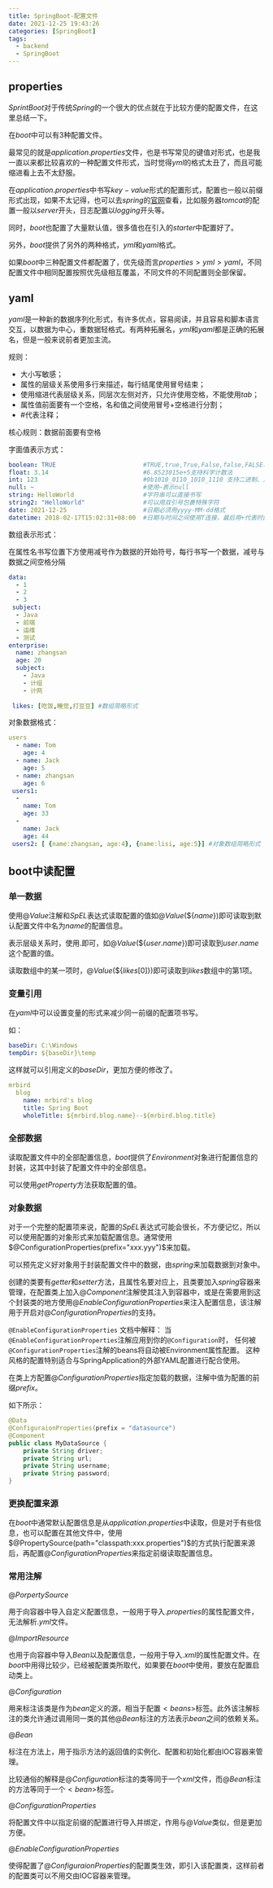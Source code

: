 ```yaml
---
title: SpringBoot-配置文件
date: 2021-12-25 19:43:26
categories: [SpringBoot]
tags:
  - backend
  - SpringBoot
---
```


## properties

$SprintBoot$对于传统$Spring$的一个很大的优点就在于比较方便的配置文件，在这里总结一下。

在$boot$中可以有$3$种配置文件。

最常见的就是$application.properties$文件，也是书写常见的键值对形式，也是我一直以来都比较喜欢的一种配置文件形式，当时觉得$yml$的格式太丑了，而且可能缩进看上去不太舒服。

在$application.properties$中书写$key-value$形式的配置形式，配置也一般以前缀形式出现，如果不太记得，也可以去$spring$的[官网](https://docs.spring.io/spring-boot/docs/current/reference/html/application-properties.html#application-properties)查看，比如服务器$tomcat$的配置一般以$server$开头，日志配置以$logging$开头等。

同时，$boot$也配置了大量默认值，很多值也在引入的$starter$中配置好了。

另外，$boot$提供了另外的两种格式，$yml$和$yaml$格式。

如果$boot$中三种配置文件都配置了，优先级而言$properties \gt yml \gt yaml$，不同配置文件中相同配置按照优先级相互覆盖，不同文件的不同配置则全部保留。

## yaml

$yaml$是一种新的数据序列化形式，有许多优点，容易阅读，并且容易和脚本语言交互，以数据为中心，重数据轻格式。有两种拓展名，$yml$和$yaml$都是正确的拓展名，但是一般来说前者更加主流。

规则：

- 大小写敏感；
- 属性的层级关系使用多行来描述，每行结尾使用冒号结束；
- 使用缩进代表层级关系，同层次左侧对齐，只允许使用空格，不能使用$tab$；
- 属性值前面要有一个空格，名和值之间使用冒号+空格进行分割；
- #代表注释；

核心规则：数据前面要有空格

字面值表示方式：

```yaml
boolean: TRUE                        #TRUE,true,True,False,false,FALSE均可
float: 3.14                          #6.8523015e+5支持科学计数法
int: 123                             #0b1010_0110_1010_1110 支持二进制、八进制、十六进制
null: ~                              #使用~表示null
string: HelloWorld                   #字符串可以直接书写
string2: "HelloWorld"                #可以用双引号包裹特殊字符
date: 2021-12-25                     #日期必须用yyyy-MM-dd格式
datetime: 2018-02-17T15:02:31+08:00  #日期与时间之间使用T连接，最后用+代表时区
```

数组表示形式：

在属性名书写位置下方使用减号作为数据的开始符号，每行书写一个数据，减号与数据之间空格分隔

```yaml
data:
  - 1
  - 2
  - 3
 subject:
  - Java
  - 前端
  - 运维
  - 测试
enterprise:
  name: zhangsan
  age: 20
  subject:
  	- Java
  	- 计组
  	- 计网
 
 likes: [吃饭,睡觉,打豆豆] #数组简略形式
```

对象数据格式：

```yaml
users
  - name: Tom
  	age: 4
  - name: Jack
  	age: 5
  - name: zhangsan
  	age: 6
 users1:
  -
  	name: Tom
  	age: 33
  -
  	name: Jack
  	age: 44
 users2: [ {name:zhangsan, age:4}, {name:lisi, age:5}] #对象数组简略形式
```

## boot中读配置

### 单一数据

使用$@Value$注解和$SpEL$表达式读取配置的值如$@Value(\$\{name\})$即可读取到默认配置文件中名为$name$的配置信息。

表示层级关系时，使用$.$即可，如$@Value(\$\{user.name\})$即可读取到$user.name$这个配置的值。

读取数组中的某一项时，$@Value(\$\{likes[0]\})$即可读取到$likes$数组中的第$1$项。

### 变量引用

在$yaml$中可以设置变量的形式来减少同一前缀的配置项书写。

如：

```yaml
baseDir: C:\Windows
tempDir: ${baseDir}\temp
```

这样就可以引用定义的$baseDir$，更加方便的修改了。

```yaml
mrbird
  blog
    name: mrbird's blog
	title: Spring Boot
	wholeTitle: ${mrbird.blog.name}--${mrbird.blog.title}
```



### 全部数据

读取配置文件中的全部配置信息，$boot$提供了$Environment$对象进行配置信息的封装，这其中封装了配置文件中的全部信息。

可以使用$getProperty$方法获取配置的值。

### 对象数据

对于一个完整的配置项来说，配置的$SpEL$表达式可能会很长，不方便记忆，所以可以使用配置的对象形式来加载配置信息。通常使用$@ConfigurationProperties(prefix="xxx.yyy")$来加载。

可以预先定义好对象用于封装配置文件中的数据，由$spring$来加载数据到对象中。

创建的类要有$getter$和$setter$方法，且属性名要对应上，且类要加入$spring$容器来管理，在配置类上加入$@Component$注解使其注入到容器中，或是在需要用到这个封装类的地方使用$@EnableConfigurationProperties$来注入配置信息，该注解用于开启对$@ConfigurationProperties$的支持。

`@EnableConfigurationProperties` 文档中解释：
 当`@EnableConfigurationProperties`注解应用到你的`@Configuration`时， 任何被`@ConfigurationProperties`注解的beans将自动被Environment属性配置。 这种风格的配置特别适合与SpringApplication的外部YAML配置进行配合使用。

在类上方配置$@ConfigurationProperties$指定加载的数据，注解中值为配置的前缀$prefix$。

如下所示：

```java
@Data
@ConfiguraionProperties(prefix = "datasource")
@Component
public class MyDataSource {
	private String driver;
	private String url;
	private String username;
	private String password;
}
```

### 更换配置来源

在$boot$中通常默认配置信息是从$application.properties$中读取，但是对于有些信息，也可以配置在其他文件中，使用$@PropertySource(path="classpath:xxx.properties")$的方式执行配置来源后，再配置$@ConfigurationProperties$来指定前缀读取配置信息。

### 常用注解

$@PorpertySource$

用于向容器中导入自定义配置信息，一般用于导入$.properties$的属性配置文件，无法解析$.yml$文件。

$@ImportResource$

也用于向容器中导入$Bean$以及配置信息，一般用于导入$.xml$的属性配置文件。在$boot$中用得比较少，已经被配置类所取代，如果要在$boot$中使用，要放在配置启动类上。

$@Configuration$

用来标注该类是作为$bean$定义的源，相当于配置$<beans>$标签。此外该注解标注的类允许通过调用同一类的其他$@Bean$标注的方法表示$bean$之间的依赖关系。

$@Bean$

标注在方法上，用于指示方法的返回值的实例化、配置和初始化都由IOC容器来管理。

比较通俗的解释是$@Configuration$标注的类等同于一个$xml$文件，而$@Bean$标注的方法等同于一个$<bean>$标签。

$@ConfigurationProperties$

将配置文件中以指定前缀的配置进行导入并绑定，作用与$@Value$类似，但是更加方便。

$@EnableConfigurationProperties$

使得配置了$@ConfiguraionProperties$的配置类生效，即引入该配置类，这样前者的配置类可以不用交由IOC容器来管理。

